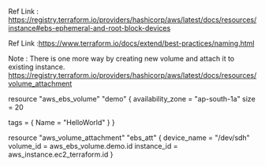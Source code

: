 
Ref Link : https://registry.terraform.io/providers/hashicorp/aws/latest/docs/resources/instance#ebs-ephemeral-and-root-block-devices

Ref Link :https://www.terraform.io/docs/extend/best-practices/naming.html

Note : There is one more way by creating new volume and attach it to existing instance.
https://registry.terraform.io/providers/hashicorp/aws/latest/docs/resources/volume_attachment

resource "aws_ebs_volume" "demo" {
  availability_zone = "ap-south-1a"
  size              = 20

  tags = {
    Name = "HelloWorld"
  }
}

resource "aws_volume_attachment" "ebs_att" {
  device_name = "/dev/sdh"
  volume_id   = aws_ebs_volume.demo.id
  instance_id = aws_instance.ec2_terraform.id
}



